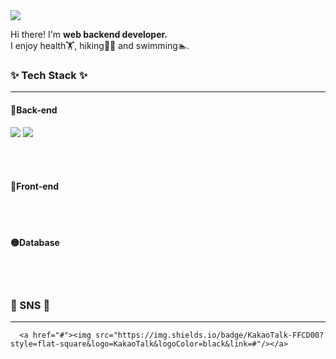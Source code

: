 <!--
**Dayeong-Hwang/Dayeong-Hwang** is a ✨ _special_ ✨ repository because its `README.md` (this file) appears on your GitHub profile.

Here are some ideas to get you started:

- 🔭 I’m currently working on ...
- 🌱 I’m currently learning ...
- 👯 I’m looking to collaborate on ...
- 🤔 I’m looking for help with ...
- 💬 Ask me about ...
- 📫 How to reach me: ...
- 😄 Pronouns: ... 
- ⚡ Fun fact: ...
-->



<a href="mailto:hwangdayeong.web@gmail.com">
<img src="https://img.shields.io/badge/hwangdayeong.web@gmail.com-EA4335?style=flat-square&logo=Gmail&logoColor=white"/></a>




<p>
Hi there! I'm <b>web backend developer.</b><br>
I enjoy health🏋️, hiking🧗‍♀️ and swimming🏊.
</p>

### ✨ Tech Stack ✨
<hr>

<h4>🔴Back-end</h4>
<p>
	  <img src="https://img.shields.io/badge/Java-007396?style=flat-square&logo=Java&logoColor=white"/>
	  <img src="https://img.shields.io/badge/Spring-6DB33F?style=flat-square&logo=Spring&logoColor=white"/>
</p>
<br><br>


<h4>🔵Front-end</h4>

<br><br>
<h4>🟡Database</h4>

<br><br>





### 📩 SNS 📩
<hr>

<!-- 오픈카톡 링크 연결하기-->
	  <a href="#"><img src="https://img.shields.io/badge/KakaoTalk-FFCD00?style=flat-square&logo=KakaoTalk&logoColor=black&link=#"/></a> 
